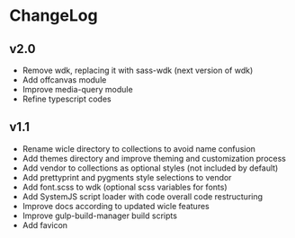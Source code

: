 # ChangeLog

## v2.0
- Remove wdk, replacing it with sass-wdk (next version of wdk)
- Add offcanvas module
- Improve media-query module
- Refine typescript codes

## v1.1
- Rename wicle directory to collections to avoid name confusion
- Add themes directory and improve theming and customization process
- Add vendor to collections as optional styles (not included by default)
- Add prettyprint and pygments style selections to vendor
- Add font.scss to wdk (optional scss variables for fonts)
- Add SystemJS script loader with code overall code restructuring
- Improve docs according to updated wicle features
- Improve gulp-build-manager build scripts
- Add favicon
